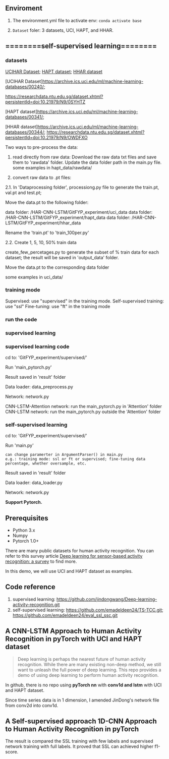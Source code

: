 ## Enviroment
1. The environment.yml file to activate env: `conda activate base` 


2. `Dataset` foler: 3 datasets, UCI, HAPT, and HHAR.

##  ========self-supervised learning========

### datasets
 [UCIHAR Dataset](https://archive.ics.uci.edu/ml/machine-learning-databases/00240/); 
 [HAPT dataset](https://archive.ics.uci.edu/ml/machine-learning-databases/00341/); 
 [HHAR dataset](https://archive.ics.uci.edu/ml/machine-learning-databases/00344/)

 [UCIHAR Dataset]https://archive.ics.uci.edu/ml/machine-learning-databases/00240/; 
 
 https://researchdata.ntu.edu.sg/dataset.xhtml?persistentId=doi:10.21979/N9/0SYHTZ

 [HAPT dataset]https://archive.ics.uci.edu/ml/machine-learning-databases/00341/; 

 [HHAR dataset]https://archive.ics.uci.edu/ml/machine-learning-databases/00344/; https://researchdata.ntu.edu.sg/dataset.xhtml?persistentId=doi:10.21979/N9/OWDFXO
 
Two ways to pre-process the data:

1. read directly from raw data: 
Download the raw data txt files and save them to 'rawdata' folder. 
Update the data folder path in the main.py file.
some examples in hapt_data/rawdata/

2. convert raw data to .pt files:

2.1. In 'Dataprocessing folder', processiong.py file to generate the train.pt, val.pt and test.pt; 

Move the data.pt to the following folder:

data folder: /HAR-CNN-LSTM/GitFYP_experiment/uci_data 
data folder: /HAR-CNN-LSTM/GitFYP_experiment/hapt_data 
data folder: /HAR-CNN-LSTM/GitFYP_experiment/hhar_data 
 
Rename the 'train.pt' to 'train_100per.py'

2.2. Create 1, 5, 10, 50% train data

create_few_percetages.py to generate the subset of % train data for each dataset; the result will be saved in 'output_data' folder.

Move the data.pt to the corresponding data folder

some examples in uci_data/


### training mode

Supervised: use "supervised" in the training mode.
Self-supervised training: use "ssl"
Fine-tuning: use "ft" in the training mode


### run the code 

###  supervised learning

### supervised learning code

cd to: 'GitFYP_experiment/supervised/'

Run 'main_pytorch.py'

Result saved in 'result' folder

Data loader: data_preprocess.py

Network: network.py

CNN-LSTM-Attention network: run the main_pytorch.py in 'Attention' folder
CNN-LSTM network: run the main_pytorch.py outside the 'Attention' folder


###  self-supervised learning

cd to: 'GitFYP_experiment/supervised/'

Run 'main.py'

    can change paramerter in ArgumentParser() in main.py
    e.g.: training mode: ssl or ft or supervised; fine-tuning data percentage, whether oversample, etc.

Result saved in 'result' folder

Data loader: data_loader.py

Network: network.py


**Support Pytorch.**

## Prerequisites
- Python 3.x
- Numpy
- Pytorch 1.0+

There are many public datasets for human activity recognition. You can refer to this survey article [Deep learning for sensor-based activity recognition: a survey](https://arxiv.org/abs/1707.03502) to find more.

In this demo, we will use UCI and HAPT dataset as examples. 


## Code reference
1. supervised learning: https://github.com/jindongwang/Deep-learning-activity-recognition.git
2. self-supervised learning: https://github.com/emadeldeen24/TS-TCC.git; https://github.com/emadeldeen24/eval_ssl_ssc.git





## A CNN-LSTM Approach to Human Activity Recognition in pyTorch with UCI and HAPT dataset

> Deep learning is perhaps the nearest future of human activity recognition. While there are many existing non-deep method, we still want to unleash the full power of deep learning. This repo provides a demo of using deep learning to perform human activity recognition.

In github, there is no repo using **pyTorch nn** with **conv1d and lstm** with UCI and HAPT dataset. 

Since time series data is in 1 dimension, I amended JinDong's network file from conv2d into conv1d. 


## A Self-supervised approach 1D-CNN Approach to Human Activity Recognition in pyTorch

The result is compared the SSL training with few labels and supervised network training with full labels. It proved that SSL can achieved higher f1-score. 





